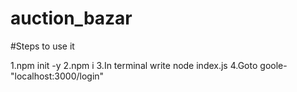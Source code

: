 # auction_bazar
#Steps to use it

1.npm init -y
2.npm i
3.In terminal write node index.js
4.Goto goole-"localhost:3000/login"
